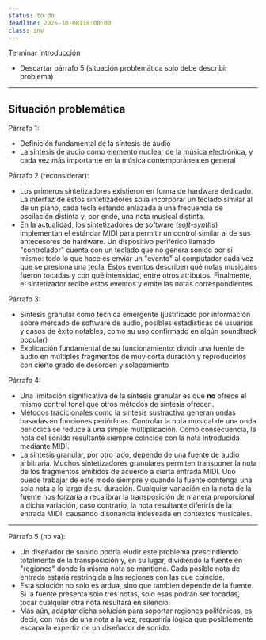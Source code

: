 ```yaml
---
status: to do
deadline: 2025-10-08T18:00:00
class: inv
---
```

Terminar introducción

- Descartar párrafo 5 (situación problemática solo debe describir problema)

---

## Situación problemática

Párrafo 1:
- Definición fundamental de la síntesis de audio
- La síntesis de audio como elemento nuclear de la música electrónica, y cada vez más importante en la música contemporánea en general

Párrafo 2 (reconsiderar):
- Los primeros sintetizadores existieron en forma de hardware dedicado. La interfaz de estos sintetizadores solía incorporar un teclado similar al de un piano, cada tecla estando enlazada a una frecuencia de oscilación distinta y, por ende, una nota musical distinta.
- En la actualidad, los sintetizadores de software (*soft-synths*) implementan el estándar MIDI para permitir un control similar al de sus antecesores de hardware. Un dispositivo periférico llamado "controlador" cuenta con un teclado que no genera sonido por sí mismo: todo lo que hace es enviar un "evento" al computador cada vez que se presiona una tecla. Estos eventos describen qué notas musicales fueron tocadas y con qué intensidad, entre otros atributos. Finalmente, el sintetizador recibe estos eventos y emite las notas correspondientes.

Párrafo 3:
- Síntesis granular como técnica emergente (justificado por información sobre mercado de software de audio, posibles estadísticas de usuarios y casos de éxito notables, como su uso confirmado en algún soundtrack popular)
- Explicación fundamental de su funcionamiento: dividir una fuente de audio en múltiples fragmentos de muy corta duración y reproducirlos con cierto grado de desorden y solapamiento

Párrafo 4:
- Una limitación significativa de la síntesis granular es que **no** ofrece el mismo control tonal que otros métodos de síntesis ofrecen.
- Métodos tradicionales como la síntesis sustractiva generan ondas basadas en funciones periódicas. Controlar la nota musical de una onda periódica se reduce a una simple multiplicación. Como consecuencia, la nota del sonido resultante siempre coincide con la nota introducida mediante MIDI.
- La síntesis granular, por otro lado, depende de una fuente de audio arbitraria. Muchos sintetizadores granulares permiten transponer la nota de los fragmentos emitidos de acuerdo a cierta entrada MIDI. Uno puede trabajar de este modo siempre y cuando la fuente contenga una sola nota a lo largo de su duración. Cualquier variación en la nota de la fuente nos forzaría a recalibrar la transposición de manera proporcional a dicha variación, caso contrario, la nota resultante diferiría de la entrada MIDI, causando disonancia indeseada en contextos musicales.

---

Párrafo 5 (no va):
- Un diseñador de sonido podría eludir este problema prescindiendo totalmente de la transposición y, en su lugar, dividiendo la fuente en "regiones" donde la misma nota se mantiene. Cada posible nota de entrada estaría restringida a las regiones con las que coincide.
- Esta solución no solo es ardua, sino que tambien depende de la fuente. Si la fuente presenta solo tres notas, solo esas podrán ser tocadas, tocar cualquier otra nota resultará en silencio.
- Más aún, adaptar dicha solución para soportar regiones polifónicas, es decir, con más de una nota a la vez, requeriría lógica que posiblemente escapa la expertiz de un diseñador de sonido.